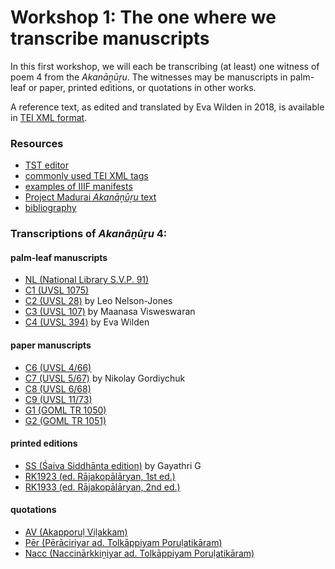 # Workshop 1: The one where we transcribe manuscripts

In this first workshop, we will each be transcribing (at least) one witness of poem 4 from the _Akanāṉūṟu_. The witnesses may be manuscripts in palm-leaf or paper, printed editions, or quotations in other works.

A reference text, as edited and translated by Eva Wilden in 2018, is available in [TEI XML format](https://uhh-tamilex.github.io/corpus/Akananuru/AN4.xml).

### Resources

* [TST editor](https://tst-project.github.io/editor) 
* [commonly used TEI XML tags](tags.md) 
* [examples of IIIF manifests](iiif.md)
* [Project Madurai _Akanāṉūṟu_ text](https://www.projectmadurai.org/pm_etexts/utf8/pmuni0490_01.html) 
* [bibliography](bibliography.md) 

### Transcriptions of _Akanāṉūṟu_ 4:

#### palm-leaf manuscripts

* [NL (National Library S.V.P. 91)](https://uhh-tamilex.github.io/workshop/transcription/NL.xml)
* [C1 (UVSL 1075)](https://uhh-tamilex.github.io/workshop/transcription/C1.xml)
* [C2 (UVSL 28)](https://uhh-tamilex.github.io/workshop/transcription/C2.xml) by Leo Nelson-Jones
* [C3 (UVSL 107)](https://uhh-tamilex.github.io/workshop/transcription/C3.xml) by Maanasa Visweswaran
* [C4 (UVSL 394)](https://uhh-tamilex.github.io/workshop/transcription/C4.xml) by Eva Wilden


#### paper manuscripts

* [C6 (UVSL 4/66)](https://uhh-tamilex.github.io/workshop/transcription/C6.xml)
* [C7 (UVSL 5/67)](https://uhh-tamilex.github.io/workshop/transcription/C7.xml) by Nikolay Gordiychuk
* [C8 (UVSL 6/68)](https://uhh-tamilex.github.io/workshop/transcription/C8.xml)
* [C9 (UVSL 11/73)](https://uhh-tamilex.github.io/workshop/transcription/C9.xml)
* [G1 (GOML TR 1050)](https://uhh-tamilex.github.io/workshop/transcription/G1.xml)
* [G2 (GOML TR 1051)](https://uhh-tamilex.github.io/workshop/transcription/G2.xml)


#### printed editions

* [SS (Śaiva Siddhānta edition)](https://uhh-tamilex.github.io/workshop/transcription/SS.xml) by Gayathri G
* [RK1923 (ed. Rājakopālāryan, 1st ed.)](https://uhh-tamilex.github.io/workshop/transcription/RK1923.xml)
* [RK1933 (ed. Rājakopālāryan, 2nd ed.)](https://uhh-tamilex.github.io/workshop/transcription/RK1933.xml)


#### quotations

* [AV (Akapporuḷ Viḷakkam)](https://uhh-tamilex.github.io/workshop/transcription/AV.xml)
* [Pēr (Pērāciriyar ad. Tolkāppiyam Poruḷatikāram)](https://uhh-tamilex.github.io/workshop/transcription/Per.xml)
* [Nacc (Naccinārkkiṉiyar ad. Tolkāppiyam Poruḷatikāram)](https://uhh-tamilex.github.io/workshop/transcription/Nacc.xml)

